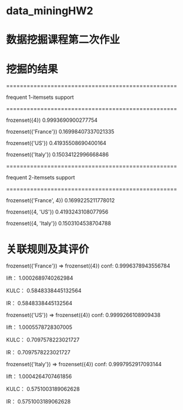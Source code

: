 # data_miningHW2
# 数据挖掘课程第二次作业  


# 挖掘的结果  
  
  
==================================================  

frequent 1-itemsets	              	support  

==================================================  

frozenset({4})               0.9993690900277754  

frozenset({'France'})        0.16998407337021335  

frozenset({'US'})            0.41935508690400164  

frozenset({'Italy'})         0.15034122996668486  

==================================================  

frequent 2-itemsets	          	  support  

==================================================  

frozenset({'France', 4})     0.1699225211778012  

frozenset({4, 'US'})         0.4193243108077956  

frozenset({4, 'Italy'})      0.1503104538704788  

# 关联规则及其评价  

frozenset({'France'}) => frozenset({4}) conf:  0.9996378943556784  

lift： 1.0002689740262984  

KULC： 0.5848338445132564  

IR： 0.5848338445132564  



frozenset({'US'}) => frozenset({4}) conf:  0.9999266108909438  

lift： 1.0005578728307005  

KULC： 0.7097578223021727  

IR： 0.7097578223021727  



frozenset({'Italy'}) => frozenset({4}) conf:  0.9997952917093144  

lift： 1.0004264707461856  

KULC： 0.5751003189062628  

IR： 0.5751003189062628  

